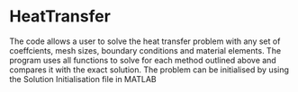 # HeatTransfer
The code allows a user to solve the heat transfer problem with any set of coeffcients,
mesh sizes, boundary conditions and material elements. The program uses all functions to solve for each
method outlined above and compares it with the exact solution. The problem can be initialised by using the Solution Initialisation file in MATLAB
